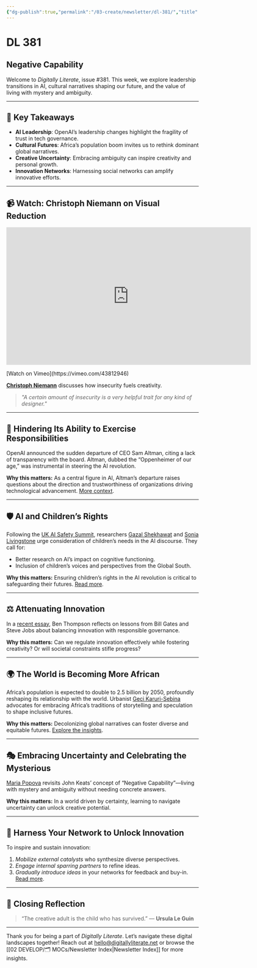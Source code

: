 ```yaml
---
{"dg-publish":true,"permalink":"/03-create/newsletter/dl-381/","title":"Negative Capability","tags":["ai-governance","innovation","cultural-futures","uncertainty"]}
---
```



# DL 381

## Negative Capability

Welcome to _Digitally Literate_, issue #381. This week, we explore leadership transitions in AI, cultural narratives shaping our future, and the value of living with mystery and ambiguity.

---

## 🔖 Key Takeaways
- **AI Leadership**: OpenAI’s leadership changes highlight the fragility of trust in tech governance.
- **Cultural Futures**: Africa’s population boom invites us to rethink dominant global narratives.
- **Creative Uncertainty**: Embracing ambiguity can inspire creativity and personal growth.
- **Innovation Networks**: Harnessing social networks can amplify innovative efforts.

---

## 📹 Watch: Christoph Niemann on Visual Reduction

<iframe src="https://player.vimeo.com/video/43812946?h=29b2baa032" width="640" height="360" frameborder="0" allow="autoplay; fullscreen; picture-in-picture" allowfullscreen></iframe>
<p>[Watch on Vimeo](https://vimeo.com/43812946)</p>

[**Christoph Niemann**](https://www.themarginalian.org/2012-06-12/christoph-niemann-design-insecurity/) discusses how insecurity fuels creativity. 

> *"A certain amount of insecurity is a very helpful trait for any kind of designer."*

---

## 🧠 Hindering Its Ability to Exercise Responsibilities

OpenAI announced the sudden departure of CEO Sam Altman, citing a lack of transparency with the board. Altman, dubbed the “Oppenheimer of our age,” was instrumental in steering the AI revolution.

**Why this matters:** As a central figure in AI, Altman’s departure raises questions about the direction and trustworthiness of organizations driving technological advancement. [More context](https://nymag.com/intelligencer/2023/11/why-was-sam-altman-fired-as-ceo-of-openai.html).

---

## 🛡️ AI and Children’s Rights

Following the [UK AI Safety Summit](https://www.aisafetysummit.gov.uk/), researchers [Gazal Shekhawat](https://www.linkedin.com/in/gazals/) and [Sonia Livingstone](https://www.lse.ac.uk/media-and-communications/people/academic-staff/sonia-livingstone) urge consideration of children’s needs in the AI discourse. They call for:
- Better research on AI’s impact on cognitive functioning.
- Inclusion of children’s voices and perspectives from the Global South.

**Why this matters:** Ensuring children’s rights in the AI revolution is critical to safeguarding their futures. [Read more](https://blogs.lse.ac.uk/parenting4digitalfuture/2023-11-08/ai-rights/).

---

## ⚖️ Attenuating Innovation

In a [recent essay](https://stratechery.com/2023/attenuating-innovation-ai/), Ben Thompson reflects on lessons from Bill Gates and Steve Jobs about balancing innovation with responsible governance.

**Why this matters:** Can we regulate innovation effectively while fostering creativity? Or will societal constraints stifle progress?

---

## 🌍 The World is Becoming More African

Africa’s population is expected to double to 2.5 billion by 2050, profoundly reshaping its relationship with the world. Urbanist [Geci Karuri-Sebina](https://www.linkedin.com/in/gecik/) advocates for embracing Africa’s traditions of storytelling and speculation to shape inclusive futures.

**Why this matters:** Decolonizing global narratives can foster diverse and equitable futures. [Explore the insights](https://archive.ph/r6VcW).

---

## 🎭 Embracing Uncertainty and Celebrating the Mysterious

[Maria Popova](https://www.themarginalian.org/2012-11-01/john-keats-on-negative-capability/) revisits John Keats’ concept of “Negative Capability”—living with mystery and ambiguity without needing concrete answers.

**Why this matters:** In a world driven by certainty, learning to navigate uncertainty can unlock creative potential.

---

## 🔧 Harness Your Network to Unlock Innovation

To inspire and sustain innovation:
1. *Mobilize external catalysts* who synthesize diverse perspectives.
2. *Engage internal sparring partners* to refine ideas.
3. *Gradually introduce ideas* in your networks for feedback and buy-in. [Read more](https://hbr.org/2023/11/harness-your-network-to-unlock-innovation).

---

## 🌟 Closing Reflection

> “The creative adult is the child who has survived.” — **Ursula Le Guin**

---

Thank you for being a part of _Digitally Literate_. Let’s navigate these digital landscapes together! Reach out at hello@digitallyliterate.net or browse the [[02 DEVELOP/🗂️ MOCs/Newsletter Index\|Newsletter Index]] for more insights.
